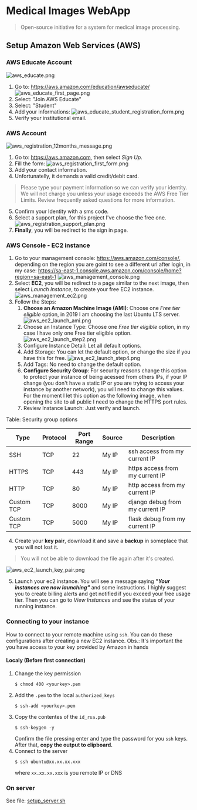 # Medical Images WebApp
>Open-source initiative for a system for medical image processing.

## Setup Amazon Web Services (AWS)
### AWS Educate Account
![aws_educate.png](images/aws_educate.png)
1. Go to: https://aws.amazon.com/education/awseducate/
![aws_educate_first_page.png](images/aws_educate_first_page.png)
2. Select: "Join AWS Educate"
3. Select: "Student"
4. Add your informations:
![aws_educate_student_registration_form.png](images/aws_educate_student_registration_form.png)
5. Verify your institutional email.

### AWS Account
![aws_registration_12months_message.png](images/aws_registration_12months_message.png)
1. Go to: https://aws.amazon.com, then select *Sign Up*.
2. Fill the form:
![aws_registration_first_form.png](images/aws_registration_first_form.png)
3. Add your contact information.
4. Unfortunatelly, it demands a valid credit/debit card.
> Please type your payment information so we can verify your identity. We will not charge you unless your usage exceeds the AWS Free Tier Limits. Review frequently asked questions for more information.

5. Confirm your Identity with a sms code.
6. Select a support plan, for this project I've choose the free one.
![aws_registration_support_plan.png](images/aws_registration_support_plan.png)
7. **Finally**, you will be redirect to the sign in page.


### AWS Console - EC2 instance
1. Go to your management console: https://aws.amazon.com/console/, depending on the region you are goint to see a different url after login, in my case: https://sa-east-1.console.aws.amazon.com/console/home?region=sa-east-1
![aws_management_console.png](images/aws_management_console.png)
2. Select **EC2**, you will be redirect to a page similar to the next image, then select *Launch Instance*, to create your free EC2 instance.
![aws_management_ec2.png](images/aws_management_ec2.png)
3. Follow the Steps:
    1. **Choose an Amazon Machine Image (AMI)**: Choose one *Free tier eligible* option, in 2019 I am choosing the last Ubuntu LTS server.
    ![aws_ec2_launch_ami.png](images/aws_ec2_launch_ami.png)
    2. Choose an Instance Type: Choose one *Free tier eligible* option, in my case I have only one Free tier eligible option.
    ![aws_ec2_launch_step2.png](images/aws_ec2_launch_step2.png)
    3. Configure Instance Detail: Let all default options.
    4. Add Storage: You can let the default option, or change the size if you have this for free.
    ![aws_ec2_launch_step4.png](images/aws_ec2_launch_step4.png)
    5. Add Tags: No need to change the default option.
    6. **Configure Security Group**: For security reasons change this option to protect your instance of being acessed from others IPs, if your IP change (you don't have a static IP or you are trying to access your instance by another network), you will need to change this values. For the moment I let this option as the following image, when opening the site to all public I need to change the HTTPS port rules.
    7. Review Instance Launch: Just verify and launch.

Table: Security group options

| Type       | Protocol | Port Range | Source | Description                     |
|------------|----------|------------|--------|---------------------------------|
| SSH        | TCP      | 22         | My IP  | ssh access from my current IP   |
| HTTPS      | TCP      | 443        | My IP  | https access from my current IP |
| HTTP       | TCP      | 80         | My IP  | http access from my current IP  |
| Custom TCP | TCP      | 8000       | My IP  | django debug from my current IP |
| Custom TCP | TCP      | 5000       | My IP  | flask debug from my current IP  |


4. Create your **key pair**, download it and save a **backup** in someplace that you will not lost it.
>  You will not be able to download the file again after it's created.

![aws_ec2_launch_key_pair.png](images/aws_ec2_launch_key_pair.png)

5. Launch your ec2 instance. You will see a message saying ***"Your instances are now launching"*** and some instructions. I highly suggest you to create billing alerts and get notified if you exceed your free usage tier. Then you can go to *View Instances* and see the status of your running instance.


### Connecting to your instance
How to connect to your remote machine using `ssh`.
You can do these configurations after creating a new EC2 instance.
    Obs.: It's important the you have access to your key provided by Amazon in hands

#### Localy (Before first connection)
1. Change the key permission
    ~~~
    $ chmod 400 <yourkey>.pem
    ~~~
1. Add the `.pem` to the local `authorized_keys`
    ~~~
    $ ssh-add <yourkey>.pem
    ~~~
1. Copy the contentes of the `id_rsa.pub`
    ~~~
    $ ssh-keygen -y
    ~~~
    Confirm the file pressing enter and type the password for you `ssh` keys. After that, **copy the output to clipboard.**
1. Connect to the server
    ~~~
    $ ssh ubuntu@xx.xx.xx.xxx
    ~~~
    where `xx.xx.xx.xxx` is you remote IP or DNS

### On server
See file: [setup_server.sh](../../utils/setup_server.sh)
